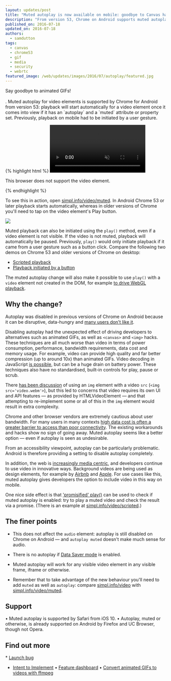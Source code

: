 ```yaml
---
layout: updates/post
title: "Muted autoplay is now available on mobile: goodbye to Canvas hacks and animated GIFs!"
description: "From version 53, Chrome on Android supports muted autoplay for video elements. Previously, a video element required a user gesture to initiate playback"
published_on: 2016-07-18
updated_on: 2016-07-18
authors:
  - samdutton
tags:
  - canvas
  - chrome53
  - gif
  - media
  - security
  - webrtc
featured_image: /web/updates/images/2016/07/autoplay/featured.jpg
---
```


<style>
.screenshot-landscape {
 max-width: 60%;
}
.screenshot-portrait {
 max-width: 35%;
}
@media screen and (max-width: 500px) {
  img.screenshot {
    max-width: 100%;
  }
}
</style>

<p class="intro">Say goodbye to animated GIFs!
<br><br>.
Muted autoplay for video elements is supported by Chrome for Android from version 53: playback will start automatically for a video element once it comes into view if it has an `autoplay` and a `muted` attribute or property set. Previously, playback on mobile had to be initiated by a user gesture.</p>

{% highlight html %}
<video autoplay muted>
  <source src="video.webm" type="video/webm" />
  <source src="video.mp4" type="video/mp4" />
  <p>This browser does not support the video element.</p>
</video>
{% endhighlight %}

To see this in action, open [simpl.info/video/muted](https://simpl.info/video/muted). In Android Chrome 53 or later playback starts automatically, whereas in older versions of Chrome you'll need to tap on the video element's Play button.

<img src="/web/updates/images/2016/07/autoplay/screenshot.png">

Muted playback can also be initiated using the `play()` method, even if a video element is not visible. If the video is not muted, playback will automatically be paused. Previously, `play()` would only initiate playback if it came from a user gesture such as a button click. Compare the following two demos on Chrome 53 and older versions of Chrome on desktop:

* [Scripted playback](https://simpl.info/video/scripted)
* [Playback initiated by a button](https://simpl.info/video/button)

The muted autoplay change will also make it possible to use `play()` with a `video` element not created in the DOM, for example [to drive WebGL playback](https://groups.google.com/a/chromium.org/d/msg/blink-dev/Q1cnzNI2GpI/-T5luh_xAwAJ).

## Why the change?

Autoplay was disabled in previous versions of Chrome on Android because it can be disruptive, data-hungry and [many users don't like it](https://www.google.com/search?q=autoplay+bad).

Disabling autoplay had the unexpected effect of driving developers to alternatives such as animated GIFs, as well as `<canvas>` and `<img>` hacks. These techniques are all much worse than video in terms of power consumption, performance, bandwidth requirements, data cost and memory usage. For example, video can provide high quality and far better compression (up to around 10x) than animated GIFs. Video decoding in JavaScript [is possible](https://github.com/mbebenita/Broadway), but can be a huge drain on battery power. These techniques also have no standardised, built-in controls for play, pause or scrub.

There [has been discussion](https://github.com/whatwg/html/issues/976) of using an `img` element with a video `src` (`<img src='video.webm'>`), but this led to concerns that video requires its own UI and API features — as provided by HTMLVideoElement — and that attempting to re-implement some or all of this in the `img` element would result in extra complexity.

Chrome and other browser vendors are extremely cautious about user bandwidth. For many users in many contexts [high data cost is often a greater barrier to access than poor connectivity](https://developers.google.com/web/billions/#conserve-data-usage). The existing workarounds and hacks show no sign of going away. Muted autoplay seems like a better option — even if autoplay is seen as undesirable.

From an accessibility viewpoint, autoplay can be particularly problematic. Android is therefore providing a setting to disable autoplay completely.

In addition, the web is [increasingly media centric](http://www.cisco.com/c/en/us/solutions/collateral/service-provider/visual-networking-index-vni/vni-hyperconnectivity-wp.html), and developers continue to use video in innovative ways. Background videos are being used as design elements, for example by [Airbnb](https://airbnb.com) and [Apple](https://www.apple.com/music/). For use cases like this, muted autoplay gives developers the option to include video in this way on mobile.

One nice side effect is that ['promisified' play()](https://developers.google.com/web/updates/2016/03/play-returns-promise?hl=en) can be used to check if muted autoplay is enabled: try to play a muted video and check the result via a promise. (There is an example at [simpl.info/video/scripted](https://simpl.info/video/scripted).)

## The finer points

* This does not affect the `audio` element: autoplay is still disabled on Chrome on Android — and `autoplay muted` doesn't make much sense for audio.

* There is no autoplay if [Data Saver mode](https://support.google.com/chrome/answer/2392284) is enabled.

* Muted autoplay will work for any visible video element in any visible frame, iframe or otherwise.

* Remember that to take advantage of the new behaviour you'll need to add `muted` as well as `autoplay`: compare [simpl.info/video](https://simpl.info/video) with [simpl.info/video/muted](https://simpl.info/video/muted).

## Support
• Muted autoplay is supported by Safari from iOS 10.
• Autoplay, muted or otherwise, is already supported on Android by Firefox and UC Browser, though not Opera.

## Find out more
* [Launch bug](https://crbug.com/618000)
* [Intent to Implement](https://groups.google.com/a/chromium.org/forum/#!topic/blink-dev/Q1cnzNI2GpI)
• [Feature dashboard](https://www.chromestatus.com/features/4864052794753024)
• [Convert animated GIFs to videos with ffmpeg](http://rigor.com/blog/2015/12/optimizing-animated-gifs-with-html5-video)
